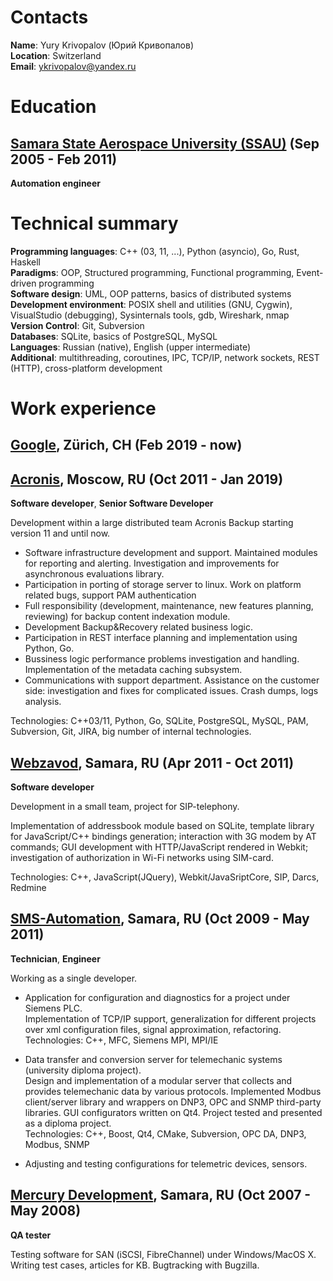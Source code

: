 # Contacts

**Name**: Yury Krivopalov (Юрий Кривопалов)  
**Location**: Switzerland  
**Email**: [ykrivopalov@yandex.ru](mailto:ykrivopalov@yandex.ru)  


# Education

## [Samara State Aerospace University (SSAU)](http://www.ssau.ru/english/) (Sep 2005 - Feb 2011)

**Automation engineer**


# Technical summary

**Programming languages**: C++ (03, 11, ...), Python (asyncio), Go, Rust, Haskell  
**Paradigms**: OOP, Structured programming, Functional programming, Event-driven programming  
**Software design**: UML, OOP patterns, basics of distributed systems  
**Development environment**: POSIX shell and utilities (GNU, Cygwin), VisualStudio (debugging), Sysinternals tools, gdb, Wireshark, nmap  
**Version Control**: Git, Subversion  
**Databases**: SQLite, basics of PostgreSQL, MySQL  
**Languages**: Russian (native), English (upper intermediate)  
**Additional**: multithreading, coroutines, IPC, TCP/IP, network sockets, REST (HTTP), cross-platform development  


# Work experience

## [Google](http://www.acronis.com), Zürich, CH (Feb 2019 - now)

## [Acronis](http://www.acronis.com), Moscow, RU (Oct 2011 - Jan 2019)

**Software developer**, **Senior Software Developer**

Development within a large distributed team Acronis Backup starting version 11 and until now.

* Software infrastructure development and support. Maintained modules for reporting and alerting. Investigation and improvements for asynchronous evaluations library.
* Participation in porting of storage server to linux. Work on platform related bugs, support PAM authentication
* Full responsibility (development, maintenance, new features planning, reviewing) for backup content indexation module.
* Development Backup&Recovery related business logic.
* Participation in REST interface planning and implementation using Python, Go.
* Bussiness logic performance problems investigation and handling. Implementation of the metadata caching subsystem.
* Communications with support department. Assistance on the customer side: investigation and fixes for complicated issues. Crash dumps, logs analysis.

Technologies: C++03/11, Python, Go, SQLite, PostgreSQL, MySQL, PAM, Subversion, Git, JIRA, big number of internal technologies.


## [Webzavod](http://www.webzavod.com), Samara, RU (Apr 2011 - Oct 2011)

**Software developer**

Development in a small team, project for SIP-telephony.

Implementation of addressbook module based on SQLite, template library for JavaScript/C++ bindings generation; interaction with 3G modem by AT commands; GUI development with HTTP/JavaScript rendered in Webkit; investigation of authorization in Wi-Fi networks using SIM-card.

Technologies: C++, JavaScript(JQuery), Webkit/JavaSriptCore, SIP, Darcs, Redmine


## [SMS-Automation](http://www.sms-automation.com), Samara, RU (Oct 2009 - May 2011)

**Technician**, **Engineer**

Working as a single developer.

* Application for configuration and diagnostics for a project under Siemens PLC.  
    Implementation of TCP/IP support, generalization for different projects over xml configuration files, signal approximation, refactoring.  
    Technologies: C++, MFC, Siemens MPI, MPI/IE

* Data transfer and conversion server for telemechanic systems (university diploma project).  
    Design and implementation of a modular server that collects and provides telemechanic data by various protocols. Implemented Modbus client/server library and wrappers on DNP3, OPC and SNMP third-party libraries. GUI configurators written on Qt4. Project tested and presented as a diploma project.  
    Technologies: C++, Boost, Qt4, CMake, Subversion, OPC DA, DNP3, Modbus, SNMP

* Adjusting and testing configurations for telemetric devices, sensors.


## [Mercury Development](http://www.mercdev.com), Samara, RU (Oct 2007 - May 2008)

**QA tester**

Testing software for SAN (iSCSI, FibreChannel) under Windows/MacOS X. Writing test cases, articles for KB. Bugtracking with Bugzilla.
